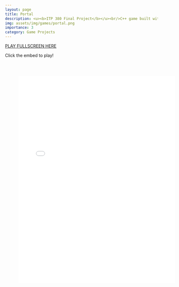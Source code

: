 ```yaml
---
layout: page
title: Portal
description: <u><b>ITP 380 Final Project</b></u><br/>C++ game built without an engine<br/>December 2024
img: assets/img/games/portal.png
importance: 3
category: Game Projects
---
```


<a href="../../games/portal.html" target="_blank">PLAY FULLSCREEN HERE</a>

Click the embed to play!
<embed type="text/html" src="../../games/portal.html"   width="120%" height="800" style="transform: scale(0.85)">
